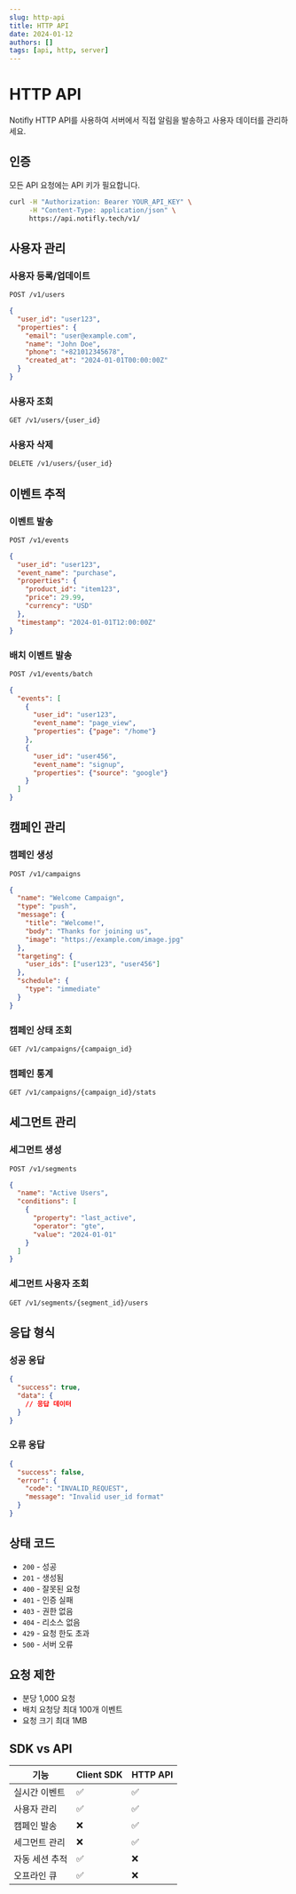 ```yaml
---
slug: http-api
title: HTTP API
date: 2024-01-12
authors: []
tags: [api, http, server]
---
```


# HTTP API

Notifly HTTP API를 사용하여 서버에서 직접 알림을 발송하고 사용자 데이터를 관리하세요.

<!-- truncate -->

## 인증

모든 API 요청에는 API 키가 필요합니다.

```bash
curl -H "Authorization: Bearer YOUR_API_KEY" \
     -H "Content-Type: application/json" \
     https://api.notifly.tech/v1/
```

## 사용자 관리

### 사용자 등록/업데이트

```bash
POST /v1/users
```

```json
{
  "user_id": "user123",
  "properties": {
    "email": "user@example.com",
    "name": "John Doe",
    "phone": "+821012345678",
    "created_at": "2024-01-01T00:00:00Z"
  }
}
```

### 사용자 조회

```bash
GET /v1/users/{user_id}
```

### 사용자 삭제

```bash
DELETE /v1/users/{user_id}
```

## 이벤트 추적

### 이벤트 발송

```bash
POST /v1/events
```

```json
{
  "user_id": "user123",
  "event_name": "purchase",
  "properties": {
    "product_id": "item123",
    "price": 29.99,
    "currency": "USD"
  },
  "timestamp": "2024-01-01T12:00:00Z"
}
```

### 배치 이벤트 발송

```bash
POST /v1/events/batch
```

```json
{
  "events": [
    {
      "user_id": "user123",
      "event_name": "page_view",
      "properties": {"page": "/home"}
    },
    {
      "user_id": "user456",
      "event_name": "signup",
      "properties": {"source": "google"}
    }
  ]
}
```

## 캠페인 관리

### 캠페인 생성

```bash
POST /v1/campaigns
```

```json
{
  "name": "Welcome Campaign",
  "type": "push",
  "message": {
    "title": "Welcome!",
    "body": "Thanks for joining us",
    "image": "https://example.com/image.jpg"
  },
  "targeting": {
    "user_ids": ["user123", "user456"]
  },
  "schedule": {
    "type": "immediate"
  }
}
```

### 캠페인 상태 조회

```bash
GET /v1/campaigns/{campaign_id}
```

### 캠페인 통계

```bash
GET /v1/campaigns/{campaign_id}/stats
```

## 세그먼트 관리

### 세그먼트 생성

```bash
POST /v1/segments
```

```json
{
  "name": "Active Users",
  "conditions": [
    {
      "property": "last_active",
      "operator": "gte",
      "value": "2024-01-01"
    }
  ]
}
```

### 세그먼트 사용자 조회

```bash
GET /v1/segments/{segment_id}/users
```

## 응답 형식

### 성공 응답

```json
{
  "success": true,
  "data": {
    // 응답 데이터
  }
}
```

### 오류 응답

```json
{
  "success": false,
  "error": {
    "code": "INVALID_REQUEST",
    "message": "Invalid user_id format"
  }
}
```

## 상태 코드

- `200` - 성공
- `201` - 생성됨
- `400` - 잘못된 요청
- `401` - 인증 실패
- `403` - 권한 없음
- `404` - 리소스 없음
- `429` - 요청 한도 초과
- `500` - 서버 오류

## 요청 제한

- 분당 1,000 요청
- 배치 요청당 최대 100개 이벤트
- 요청 크기 최대 1MB

## SDK vs API

| 기능 | Client SDK | HTTP API |
|------|------------|----------|
| 실시간 이벤트 | ✅ | ✅ |
| 사용자 관리 | ✅ | ✅ |
| 캠페인 발송 | ❌ | ✅ |
| 세그먼트 관리 | ❌ | ✅ |
| 자동 세션 추적 | ✅ | ❌ |
| 오프라인 큐 | ✅ | ❌ |